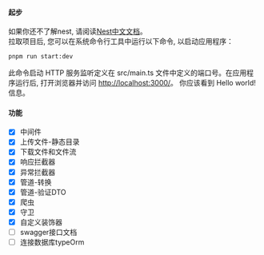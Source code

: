 #### 起步

如果你还不了解nest, 请阅读[Nest中文文档](https://docs.nestjs.cn/9/introduction)。  
拉取项目后, 您可以在系统命令行工具中运行以下命令, 以启动应用程序：

``` bash
pnpm run start:dev
```

此命令启动 HTTP 服务监听定义在 src/main.ts 文件中定义的端口号。在应用程序运行后, 打开浏览器并访问 <http://localhost:3000/>。 你应该看到 Hello world! 信息。

#### 功能

- [x] 中间件
- [x] 上传文件-静态目录
- [x] 下载文件和文件流
- [x] 响应拦截器
- [x] 异常拦截器
- [x] 管道-转换
- [x] 管道-验证DTO
- [x] 爬虫
- [x] 守卫
- [x] 自定义装饰器
- [ ] swagger接口文档
- [ ] 连接数据库typeOrm
